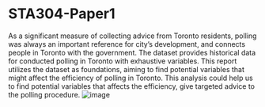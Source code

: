 # STA304-Paper1
As a significant measure of collecting advice from Toronto residents, polling was always an important reference for city’s development, and connects people in Toronto with the government. The dataset provides historical data for conducted polling in Toronto with exhaustive variables. This report utilizes the dataset as foundations, aiming to find potential variables that might affect the efficiency of polling in Toronto. This analysis could help us to find potential variables that affects the efficiency, give targeted advice to the polling procedure. ![image](https://user-images.githubusercontent.com/99156342/152720985-179f1565-70c2-4750-b401-63b8ed64e52f.png)

